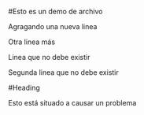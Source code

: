 #Esto es un demo de archivo

Agragando una nueva linea

Otra linea más

Linea que no debe existir

Segunda linea que no debe existir

#Heading

Esto está situado a causar un problema